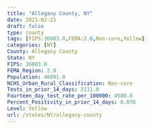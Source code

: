 ```yaml
---
title: "Allegany County, NY"
date: 2021-02-21
draft: false
type: county
tags: [FIPS:36003.0,FEMA:2.0,Non-core,Yellow]
categories: [NY]
County: Allegany County
State: NY
FIPS: 36003.0
FEMA_Region: 2.0
Population: 46091.0
NCHS_Urban_Rural_Classification: Non-core
Tests_in_prior_14_days: 2111.0
Fourteen_day_test_rate_per_100000: 4580.0
Percent_Positivity_in_prior_14_days: 0.078
Level: Yellow
url: /states/NY/allegany-county
---
```



